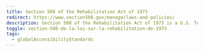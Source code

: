 ```yaml
---
title: Section 508 of the Rehabilitation Act of 1973
redirect: https://www.section508.gov/manage/laws-and-policies/
description: Section 508 of the Rehabilitation Act of 1973 is a U.S. federal law mandating that federal agencies make their Information and Communication Technology (ICT) accessible to individuals with disabilities. Enacted to eliminate barriers in information technology, the law requires federal agencies to develop, procure, and maintain technology that ensures comparable access for people with disabilities, covering a spectrum of technologies such as websites, software, hardware, and multimedia. The standards set by Section 508 aim to guarantee that individuals with disabilities can access and use information and data on par with those without disabilities, promoting inclusivity and equal participation in the digital realm. Compliance with Section 508 not only benefits federal agencies but also influences industry practices, encouraging broader accessibility standards adoption.
toggle: section-508-de-la-loi-sur-la-rehabilitation-de-1973
tags:
  - globalAccessibilityStandards
---
```

